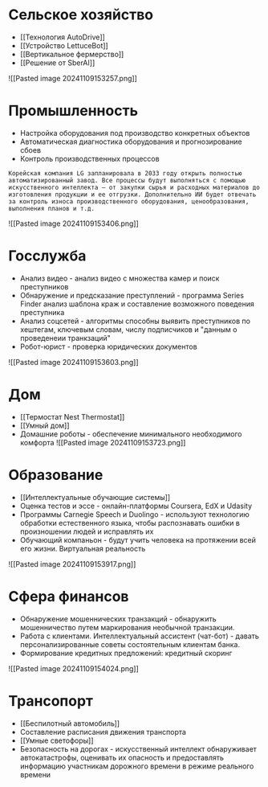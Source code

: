 # Сельское хозяйство

- [[Технология AutoDrive]]
- [[Устройство LettuceBot]]
- [[Вертикальное фермерство]]
- [[Решение от SberAI]]

![[Pasted image 20241109153257.png]]
# Промышленность

- Настройка оборудования под производство конкретных объектов
- Автоматическая диагностика оборудования и прогнозирование сбоев
- Контроль производственных процессов

```
Корейская компания LG запланировала в 2033 году открыть полностью автоматизированный завод. Все процессы будут выполняться с помощью искусственного интеллекта – от закупки сырья и расходных материалов до изготовления продукции и ее отгрузки. Дополнительно ИИ будет отвечать за контроль износа производственного оборудования, ценообразования, выполнения планов и т.д.
```

![[Pasted image 20241109153406.png]]

# Госслужба

- Анализ видео - анализ видео с множества камер и поиск преступников
- Обнаружение и предсказание преступлений - программа Series Finder анализ шаблона краж и составление возможного поведения преступника
- Анализ соцсетей - алгоритмы способны выявить преступников по хештегам, ключевым словам, числу подписчиков и "данным о проведенеии транкзаций"
- Робот-юрист - проверка юридических документов

![[Pasted image 20241109153603.png]]

# Дом

- [[Термостат Nest Thermostat]]
- [[Умный дом]]
- Домашние роботы - обеспечение минимального необходимого комфорта
![[Pasted image 20241109153723.png]]

# Образование
- [[Интеллектуальные обучающие системы]]
- Оценка тестов и эссе - онлайн-платформы Coursera, EdX и Udasity
- Программы Carnegie Speech и Duolingo - используют технологию обработки естественного языка, чтобы распознавать ошибки в произношении людей и исправлять их
- Обучающий компаньон - будут учить человека на протяжении всей его жизни. Виртуальная реальность

![[Pasted image 20241109153917.png]]

# Сфера финансов

- Обнаружение мошеннических транзакций - обнаружить мошенничество путем маркирования необычной транзакции.
- Работа с клиентами. Интеллектуальный ассистент (чат-бот) - давать персонализированные советы состоятельным клиентам банка.
- Формирование кредитных предложений: кредитный скоринг

![[Pasted image 20241109154024.png]]
# Трансопорт

- [[Беспилотный автомобиль]]
- Составление расписания движения транспорта
- [[Умные светофоры]]
- Безопасность на дорогах - искусственный интеллект обнаруживает автокатастрофы, оценивать их опасность и предоставлять информацию участникам дорожного времени в режиме реального времени
